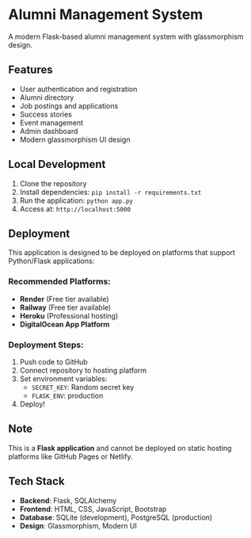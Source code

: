 # Alumni Management System

A modern Flask-based alumni management system with glassmorphism design.

## Features

- User authentication and registration
- Alumni directory
- Job postings and applications
- Success stories
- Event management
- Admin dashboard
- Modern glassmorphism UI design

## Local Development

1. Clone the repository
2. Install dependencies: `pip install -r requirements.txt`
3. Run the application: `python app.py`
4. Access at: `http://localhost:5000`

## Deployment

This application is designed to be deployed on platforms that support Python/Flask applications:

### Recommended Platforms:
- **Render** (Free tier available)
- **Railway** (Free tier available)
- **Heroku** (Professional hosting)
- **DigitalOcean App Platform**

### Deployment Steps:
1. Push code to GitHub
2. Connect repository to hosting platform
3. Set environment variables:
   - `SECRET_KEY`: Random secret key
   - `FLASK_ENV`: production
4. Deploy!

## Note

This is a **Flask application** and cannot be deployed on static hosting platforms like GitHub Pages or Netlify.

## Tech Stack

- **Backend**: Flask, SQLAlchemy
- **Frontend**: HTML, CSS, JavaScript, Bootstrap
- **Database**: SQLite (development), PostgreSQL (production)
- **Design**: Glassmorphism, Modern UI 